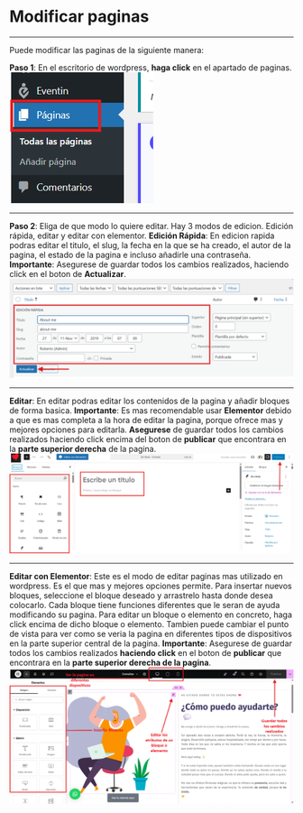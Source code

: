 # Modificar paginas
---
Puede modificar las paginas de la siguiente manera:

**Paso 1**: En el escritorio de wordpress, **haga click** en el apartado de paginas.
![Entrar a Paginas](../../imagenes/doc67.png)

---

**Paso 2**: Eliga de que modo lo quiere editar. Hay 3 modos de edicion. Edición rápida, editar y editar con elementor. 
**Edición Rápida**: En edicion rapida podras editar el titulo, el slug, la fecha en la que se ha creado, el autor de la pagina, el estado de la pagina e incluso añadirle una contraseña. **Importante**: Asegurese de guardar todos los cambios realizados, haciendo click en el boton de **Actualizar**.
![Edición Rápida](../../imagenes/doc69.png)

---

**Editar**: En editar podras editar los contenidos de la pagina y añadir bloques de forma basica. **Importante**: Es mas recomendable usar **Elementor** debido a que es mas completa a la hora de editar la pagina, porque ofrece mas y mejores opciones para editarla. **Asegurese** de guardar todos los cambios realizados haciendo click encima del boton de **publicar** que encontrara en la **parte superior derecha** de la pagina.
![Editar Normal](../../imagenes/doc70.png)

---

**Editar con Elementor**: Este es el modo de editar paginas mas utilizado en wordpress. Es el que mas y mejores opciones permite. Para insertar nuevos bloques, seleccione el bloque deseado y arrastrelo hasta donde desea colocarlo. Cada bloque tiene funciones diferentes que le seran de ayuda modificando su pagina. Para editar un bloque o elemento en concreto, haga click encima de dicho bloque o elemento. Tambien puede cambiar el punto de vista para ver como se veria la pagina en diferentes tipos de dispositivos en la parte superior central de la pagina. **Importante**: Asegurese de guardar todos los cambios realizados **haciendo click** en el boton de **publicar** que encontrara en la **parte superior derecha de la pagina**.
![Editar con Elementor](../../imagenes/doc71.png)